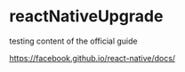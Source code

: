 # reactNativeUpgrade
testing content of the official guide

https://facebook.github.io/react-native/docs/
